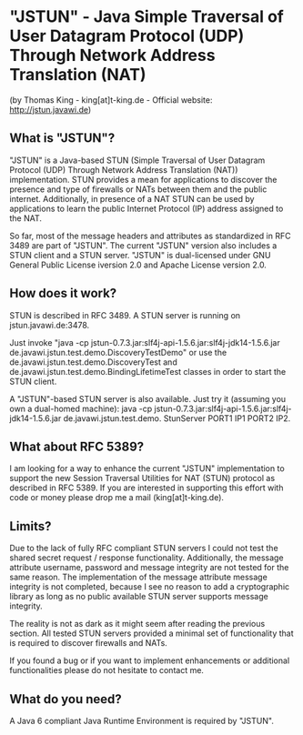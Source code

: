 "JSTUN" - Java Simple Traversal of User Datagram Protocol (UDP) Through Network Address Translation (NAT)
=========================================================================================================

(by Thomas King - king[at]t-king.de - Official website: http://jstun.javawi.de) 
 

What is "JSTUN"?
----------------
"JSTUN" is a Java-based STUN (Simple Traversal of User Datagram Protocol (UDP) Through Network Address Translation (NAT)) implementation. STUN provides a mean for applications to discover the presence and type of firewalls or NATs between them and the public internet. Additionally, in presence of a NAT STUN can be used by applications to learn the public Internet Protocol (IP) address assigned to the NAT.

So far, most of the message headers and attributes as standardized in RFC 3489 are part of "JSTUN". The current "JSTUN" version also includes a STUN client and a STUN server. "JSTUN" is dual-licensed under GNU General Public License iversion 2.0 and Apache License version 2.0.


How does it work?
-----------------
STUN is described in RFC 3489. A STUN server is running on jstun.javawi.de:3478.

Just invoke "java -cp jstun-0.7.3.jar:slf4j-api-1.5.6.jar:slf4j-jdk14-1.5.6.jar de.javawi.jstun.test.demo.DiscoveryTestDemo" or use the de.javawi.jstun.test.demo.DiscoveryTest and de.javawi.jstun.test.demo.BindingLifetimeTest classes in order to start the STUN client.

A "JSTUN"-based STUN server is also available. Just try it (assuming you own a dual-homed machine): java -cp jstun-0.7.3.jar:slf4j-api-1.5.6.jar:slf4j-jdk14-1.5.6.jar de.javawi.jstun.test.demo. StunServer PORT1 IP1 PORT2 IP2.
 

What about RFC 5389?
--------------------
I am looking for a way to enhance the current "JSTUN" implementation to support the new Session Traversal Utilities for NAT (STUN) protocol as described in RFC 5389. If you are interested in supporting this effort with code or money please drop me a mail (king[at]t-king.de).
 

Limits?
-------
Due to the lack of fully RFC compliant STUN servers I could not test the shared secret request / response functionality. Additionally, the message attribute username, password and message integrity are not tested for the same reason. The implementation of the message attribute message integrity is not completed, because I see no reason to add a cryptographic library as long as no public available STUN server supports message integrity.

The reality is not as dark as it might seem after reading the previous section. All tested STUN servers provided a minimal set of functionality that is required to discover firewalls and NATs.

If you found a bug or if you want to implement enhancements or additional functionalities please do not hesitate to contact me.

 
What do you need?
-----------------
A Java 6 compliant Java Runtime Environment is required by "JSTUN".
